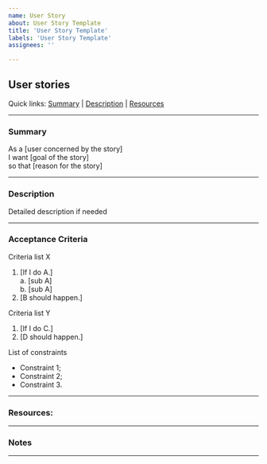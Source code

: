 ```yaml
---
name: User Story
about: User Story Template
title: 'User Story Template'
labels: 'User Story Template'
assignees: ''

---
```


## User stories

Quick links: [Summary](#summary) | [Description](#description) | [Resources](#resources)

---

### Summary

As a [user concerned by the story]  
I want [goal of the story]  
so that [reason for the story]  

---

### Description

Detailed description if needed

---

### Acceptance Criteria

Criteria list X
1. [If I do A.]  
    a. [sub A]  
    b. [sub A]   
2. [B should happen.]

Criteria list Y
1. [If I do C.]
2. [D should happen.]

List of constraints
- Constraint 1;
- Constraint 2;
- Constraint 3.

---

### Resources:

---

### Notes

---


